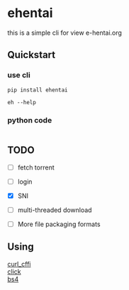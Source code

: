 # ehentai
this is a simple cli for view e-hentai.org

## Quickstart
### use cli
```
pip install ehentai

eh --help
```
### python code
```

```

## TODO
- [ ] fetch torrent
- [ ] login
- [x] SNI
- [ ] multi-threaded download
- [ ] More file packaging formats
  

## Using
[curl_cffi](https://github.com/lexiforest/curl_cffi/)     
[click](https://github.com/pallets/click)       
[bs4](https://pypi.org/project/beautifulsoup4/)     
